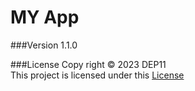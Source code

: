 # MY App

###Version
1.1.0

###License
Copy right &copy; 2023 DEP11 <br>
This project is licensed under this [License](License.txt)
